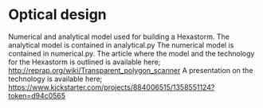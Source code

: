 # Optical design
Numerical and analytical model used for building a Hexastorm.
The analytical model is contained in analytical.py
The numerical model is contained in numerical.py.
The article where the model and the technology for the Hexastorm is outlined is available here; 
http://reprap.org/wiki/Transparent_polygon_scanner
A presentation on the technology is available here;
https://www.kickstarter.com/projects/884006515/1358551124?token=d94c0565
